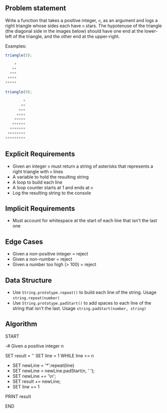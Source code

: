 ## Problem statement

Write a function that takes a positive integer, `n`, as an argument and logs a right triangle whose sides each have `n` stars. The hypotenuse of the triangle (the diagonal side in the images below) should have one end at the lower-left of the triangle, and the other end at the upper-right.

Examples:

```js
triangle(5);

    *
   **
  ***
 ****
*****

triangle(9);

        *
       **
      ***
     ****
    *****
   ******
  *******
 ********
*********
```

## Explicit Requirements

- Given an integer `n` must return a string of asterisks that represents a right triangle with `n` lines
- A variable to hold the resulting string
- A loop to build each line
- A loop counter starts at 1 and ends at `n`
- Log the resulting string to the console

## Implicit Requirements

- Must account for whitespace at the start of each line that isn't the last one

## Edge Cases

- Given a non-positive integer = reject
- Given a non-number = reject
- Given a number too high (> 100) = reject

## Data Structure

- Use `String.prototype.repeat()` to build each line of the string. Usage `string.repeat(number)`
- Use `String.prototype.padStart()` to add spaces to each line of the string that isn't the last. Usage `string.padStart(number, string)`

## Algorithm

START

-# Given a positive integer n

SET result = ''
SET line = 1
WHILE line <= n

- SET newLine = '\*'.repeat(line)
- SET newLine = newLine.padStart(n, ' ');
- SET newLine += '\n';
- SET result += newLine;
- SET line += 1

PRINT result

END
